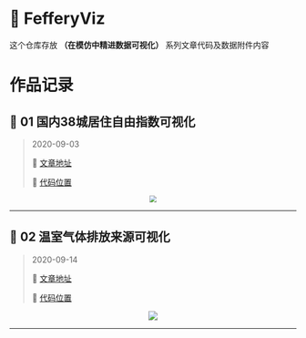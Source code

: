 # :art: FefferyViz
这个仓库存放 **（在模仿中精进数据可视化）** 系列文章代码及数据附件内容

# 作品记录

## :house_with_garden: 01 国内38城居住自由指数可视化

> 2020-09-03
> 
> :memo: [文章地址](https://www.cnblogs.com/feffery/p/13609274.html)
> 
> :gem: [代码位置](https://github.com/CNFeffery/FefferyViz/tree/master/assets/01%EF%BC%9A%E5%9B%BD%E5%86%8538%E5%9F%8E%E5%B1%85%E4%BD%8F%E8%87%AA%E7%94%B1%E6%8C%87%E6%95%B0%E5%8F%AF%E8%A7%86%E5%8C%96)
<center><img src="https://img2020.cnblogs.com/blog/1344061/202009/1344061-20200903184839232-958774407.png" style="zoom:75%;" /></center><center><font size=2></font></center>

---

## :red_car: 02 温室气体排放来源可视化

> 2020-09-14
> 
> :memo: [文章地址](https://www.cnblogs.com/feffery/p/13662551.html)
> 
> :crown: [代码位置](https://github.com/CNFeffery/FefferyViz/tree/master/assets/02%EF%BC%9A%E6%B8%A9%E5%AE%A4%E6%B0%94%E4%BD%93%E6%8E%92%E6%94%BE%E6%9D%A5%E6%BA%90%E5%8F%AF%E8%A7%86%E5%8C%96)

<center><img src="https://raw.githubusercontent.com/CNFeffery/FefferyViz/master/assets/02%EF%BC%9A%E6%B8%A9%E5%AE%A4%E6%B0%94%E4%BD%93%E6%8E%92%E6%94%BE%E6%9D%A5%E6%BA%90%E5%8F%AF%E8%A7%86%E5%8C%96/%E6%B8%A9%E5%AE%A4%E6%B0%94%E4%BD%93%E6%8E%92%E6%94%BE%E6%9D%A5%E6%BA%90%E5%8F%AF%E8%A7%86%E5%8C%96.png" style="zoom:100%;" /></center><center><font size=2></font></center>

---
